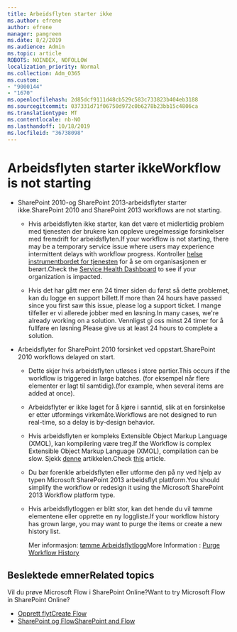 ```yaml
---
title: Arbeidsflyten starter ikke
ms.author: efrene
author: efrene
manager: pamgreen
ms.date: 8/2/2019
ms.audience: Admin
ms.topic: article
ROBOTS: NOINDEX, NOFOLLOW
localization_priority: Normal
ms.collection: Adm_O365
ms.custom:
- "9000144"
- "1670"
ms.openlocfilehash: 2d85dcf9111d48cb529c583c733823b404eb3188
ms.sourcegitcommit: 037331d71f06750d972c0b6278b23bb15c4806ca
ms.translationtype: MT
ms.contentlocale: nb-NO
ms.lasthandoff: 10/18/2019
ms.locfileid: "36738098"
---
```

# <a name="workflow-is-not-starting"></a><span data-ttu-id="e584f-102">Arbeidsflyten starter ikke</span><span class="sxs-lookup"><span data-stu-id="e584f-102">Workflow is not starting</span></span>

- <span data-ttu-id="e584f-103">SharePoint 2010-og SharePoint 2013-arbeidsflyter starter ikke.</span><span class="sxs-lookup"><span data-stu-id="e584f-103">SharePoint 2010 and SharePoint 2013 workflows are not starting.</span></span>

    - <span data-ttu-id="e584f-104">Hvis arbeidsflyten ikke starter, kan det være et midlertidig problem med tjenesten der brukere kan oppleve uregelmessige forsinkelser med fremdrift for arbeidsflyten.</span><span class="sxs-lookup"><span data-stu-id="e584f-104">If your workflow is not starting, there may be a temporary service issue where users may experience intermittent delays with workflow progress.</span></span> <span data-ttu-id="e584f-105">Kontroller [helse instrumentbordet for tjenesten](https:/admin.microsoft.com/AdminPortal/Home#/servicehealth) for å se om organisasjonen er berørt.</span><span class="sxs-lookup"><span data-stu-id="e584f-105">Check the [Service Health Dashboard](https:/admin.microsoft.com/AdminPortal/Home#/servicehealth) to see if your organization is impacted.</span></span>

    - <span data-ttu-id="e584f-106">Hvis det har gått mer enn 24 timer siden du først så dette problemet, kan du logge en support billett.</span><span class="sxs-lookup"><span data-stu-id="e584f-106">If more than 24 hours have passed since you first saw this issue, please log a support ticket.</span></span> <span data-ttu-id="e584f-107">I mange tilfeller er vi allerede jobber med en løsning.</span><span class="sxs-lookup"><span data-stu-id="e584f-107">In many cases, we're already working on a solution.</span></span> <span data-ttu-id="e584f-108">Vennligst gi oss minst 24 timer for å fullføre en løsning.</span><span class="sxs-lookup"><span data-stu-id="e584f-108">Please give us at least 24 hours to complete a solution.</span></span>

- <span data-ttu-id="e584f-109">Arbeidsflyter for SharePoint 2010 forsinket ved oppstart.</span><span class="sxs-lookup"><span data-stu-id="e584f-109">SharePoint 2010 workflows delayed on start.</span></span>

    - <span data-ttu-id="e584f-110">Dette skjer hvis arbeidsflyten utløses i store partier.</span><span class="sxs-lookup"><span data-stu-id="e584f-110">This occurs if the workflow is triggered in large batches.</span></span> <span data-ttu-id="e584f-111">(for eksempel når flere elementer er lagt til samtidig).</span><span class="sxs-lookup"><span data-stu-id="e584f-111">(for example, when several items are added at once).</span></span>

    - <span data-ttu-id="e584f-112">Arbeidsflyter er ikke laget for å kjøre i sanntid, slik at en forsinkelse er etter utformings virkemåte.</span><span class="sxs-lookup"><span data-stu-id="e584f-112">Workflows are not designed to run real-time, so a delay is by-design behavior.</span></span>

   -  <span data-ttu-id="e584f-113">Hvis arbeidsflyten er kompleks Extensible Object Markup Language (XMOL), kan kompilering være treg.</span><span class="sxs-lookup"><span data-stu-id="e584f-113">If the Workflow is complex Extensible Object Markup Language (XMOL), compilation can be slow.</span></span> <span data-ttu-id="e584f-114">Sjekk [denne](https://support.microsoft.com//kb/3043697) artikkelen.</span><span class="sxs-lookup"><span data-stu-id="e584f-114">Check [this](https://support.microsoft.com//kb/3043697) article.</span></span>

    - <span data-ttu-id="e584f-115">Du bør forenkle arbeidsflyten eller utforme den på ny ved hjelp av typen Microsoft SharePoint 2013 arbeidsflyt plattform.</span><span class="sxs-lookup"><span data-stu-id="e584f-115">You should simplify the workflow or redesign it using the Microsoft SharePoint 2013 Workflow platform type.</span></span>

    - <span data-ttu-id="e584f-116">Hvis arbeidsflytloggen er blitt stor, kan det hende du vil tømme elementene eller opprette en ny loggliste.</span><span class="sxs-lookup"><span data-stu-id="e584f-116">If your workflow history has grown large, you may want to purge the items or create a new history list.</span></span>

        <span data-ttu-id="e584f-117">Mer informasjon: [tømme Arbeidsflytlogg](https://blogs.technet.microsoft.com/marj/2015/08/07/sharepoint-2010-workflows-best-practice-purge-workflow-history-list-items/)</span><span class="sxs-lookup"><span data-stu-id="e584f-117">More Information : [Purge Workflow History](https://blogs.technet.microsoft.com/marj/2015/08/07/sharepoint-2010-workflows-best-practice-purge-workflow-history-list-items/)</span></span>


## <a name="related-topics"></a><span data-ttu-id="e584f-118">Beslektede emner</span><span class="sxs-lookup"><span data-stu-id="e584f-118">Related topics</span></span>
<span data-ttu-id="e584f-119">Vil du prøve Microsoft Flow i SharePoint Online?</span><span class="sxs-lookup"><span data-stu-id="e584f-119">Want to try Microsoft Flow in SharePoint Online?</span></span>
- [<span data-ttu-id="e584f-120">Opprett flyt</span><span class="sxs-lookup"><span data-stu-id="e584f-120">Create Flow</span></span>](https://support.office.com/article/Create-a-flow-for-a-list-or-library-in-SharePoint-Online-or-OneDrive-for-Business-a9c3e03b-0654-46af-a254-20252e580d01) 
- [<span data-ttu-id="e584f-121">SharePoint og Flow</span><span class="sxs-lookup"><span data-stu-id="e584f-121">SharePoint and Flow</span></span>](https://flow.microsoft.com/blog/sharepoint-and-flow/) 


